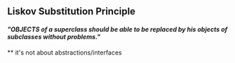 ## Liskov Substitution Principle 

#### _"OBJECTS of a superclass should be able to be replaced by his objects of subclasses without problems."_
 
** it's not about abstractions/interfaces




